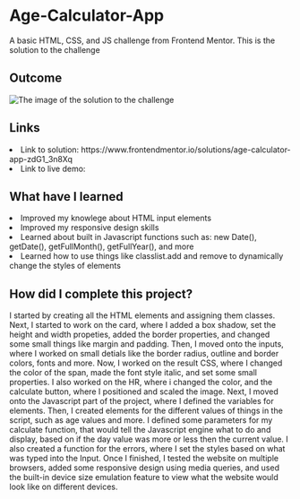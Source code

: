 # Age-Calculator-App
A basic HTML, CSS, and JS challenge from Frontend Mentor. This is the solution to the challenge

<h2> Outcome </h2>

<img src="https://i.imgur.com/9n49aHq.png" alt="The image of the solution to the challenge">

<h2> Links </h2>

<li> Link to solution: https://www.frontendmentor.io/solutions/age-calculator-app-zdG1_3n8Xq </li>
<li> Link to live demo:  </li>

<h2> What have I learned </h2>

<li> Improved my knowlege about HTML input elements </li>
<li> Improved my responsive design skills </li>
<li> Learned about built in Javascript functions such as: new Date(), getDate(), getFullMonth(), getFullYear(), and more </li>
<li> Learned how to use things like classlist.add and remove to dynamically change the styles of elements </li>

<h2> How did I complete this project? </h2>

<p> I started by creating all the HTML elements and assigning them classes. Next, I started to work on the card, where I added a box shadow, set the height and width propeties, added the border properties, and changed some small things like margin and padding. Then, I moved onto the inputs, where I worked on small detials like the border radius, outline and border colors, fonts and more. Now, I worked on the result CSS, where I changed the color of the span, made the font style italic, and set some small properties. I also worked on the HR, where i changed the color, and the calculate button, where I positioned and scaled the image. Next, I moved onto the Javascript part of the project, where I defined the variables for elements. Then, I created elements for the different values of things in the script, such as age values and more. I defined some parameters for my calculate function, that would tell the Javascript engine what to do and display, based on if the day value was more or less then the current value. I also created a function for the errors, where I set the styles based on what was typed into the Input. Once I finished, I tested the website on multiple browsers, added some responsive design using media queries, and used the built-in device size emulation feature to view what the website would look like on different devices. </p>
